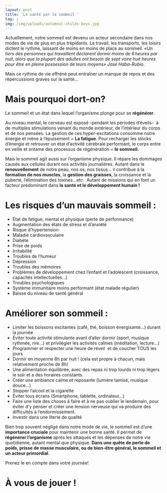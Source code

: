 ```yaml
---
layout: post
title: 'La santé par le sommeil '
tag: j
img: /img/uploads/autumnal-childs-boys.jpg
---
```

Actuellement,
notre sommeil est devenu un acteur secondaire dans nos modes de vie de plus en
plus trépidants. Le travail, les transports, les loisirs dictent le rythme,
laissant de moins en moins de place au sommeil. *«Un tiers des personnes qui
travaillent déclarent dormir moins de 6 heures par nuit, alors que la plupart
des adultes ont besoin de sept voire huit heures pour être en pleine possession
de leurs moyens» José Haba-Rubio.*

Mais ce
rythme de vie effréné peut entraîner un manque de repos et des répercussions graves
sur la santé…

# Mais pourquoi dort-on?

Le sommeil et un état dans lequel l’organisme
plonge pour se **régénérer**.

Au niveau mental, le cerveau est exposé -pendant les
périodes d’éveils-  à de multiples
stimulations venant du monde extérieur, de l’intérieur du corps et de nos pensées.
La gestion de ces hyper-excitations consomme notre énergie et mène à l’épuisement
= **La fatigue**. Pour recharger les stocks d’énergie et retrouver un état d’activité
cérébrale performant, le corps entre en veille et entame des processus de
régénération = **le sommeil.**

Mais le sommeil agit aussi sur l’organisme
physique. Il répare les dommages causés aux cellules durant nos activités
journalières. Autant dans le **renouvellement** de notre peau, nos os, nos tissus…
il contribue à la **formation de nos muscles**, la **gestion des graisses**, la
croissance et la puberté, l’élimination des toxines…etc.  Autant de missions qui en font un facteur
prédominant dans **la santé et le développement humain !**

# Les risques d’un mauvais sommeil :

* État de fatigue,
  mental et physique (perte de performance)
* Augmentation des
  états de stress et d’anxiété
* Risque d’hypertension
* Maladie cardiovasculaire
* Diabète
* Prise de poids
* Irritabilité
* Troubles de l’humeur
* Dépression
* Troubles des mémoires
* Problèmes de développement chez l’enfant et l’adolescent
  \(croissance, capacités intellectuelles...)
* Troubles psychologiques
* Système immunitaire
  moins performant (état malade régulier)
* Baisse du niveau de
  santé général

# Améliorer son sommeil :

* Limiter les
  boissons excitantes (café, thé, boisson énergisante…) durant la journée
* Éviter toute
  activité stimulante avant d’aller dormir (sport, musique rythmée, rire...) et privilégier
  les activités calmes (méditation, lecture…)
* Programmer et
  respecter une heure de réveil  et de
  coucher TOUS les jours
* Dormir en moyenne
  8h par nuit ! (cela est propre à chacun, mais relativement proche de 8h)
* Une alimentation
  équilibrée, avec des repas ni trop lourds ni trop légers le soir et a des
  horaires constants.
* Créer une ambiance
  calme et reposante (lumière tamisé, musique douce…)
* Stopper l’alcool et
  la cigarette
* Éviter tous écrans
  \(Smartphone, tablette, ordinateur…)
* Faire une liste des
  choses à faire et à ne pas oublier le lendemain, pour éviter d’y penser et
  créer une tension nerveuse qui va produire des difficultés à l’endormissement.
* Investir dans une
  literie de qualité

Bien trop souvent négligé dans notre mode de
vie, le sommeil est d’une **importance cruciale** pour maintenir une bonne santé. Il
permet de **régénérer l’organisme** après les attaques et les dépenses de notre vie
quotidienne, autant mental que physique. **Dans une quête de perte de poids,
prisse de masse musculaire, ou de bien-être général, le sommeil et un acteur
primordial**.

Prenez le en compte dans votre journée!

# À vous de jouer !
